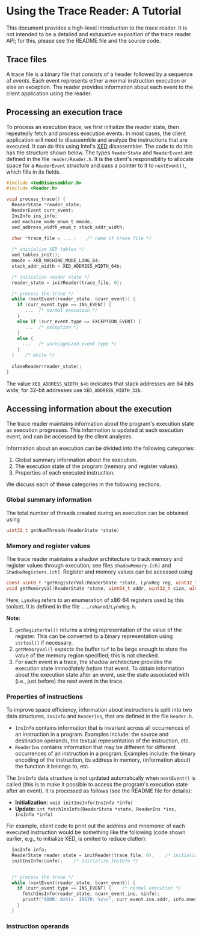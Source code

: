 # Using the Trace Reader: A Tutorial

This document provides a high-level introduction to the trace reader.  It is not intended to be a detailed and exhaustive exposition of the trace reader API; for this, please see the README file and the source code.

## Trace files
A trace file is a binary file that consists of a header followed by a sequence of *events*.  Each event represents either a normal instruction execution or else an exception.  The reader provides information about each event to the client application using the reader.

## Processing an execution trace
To process an execution trace, we first initialize the reader state, then repeatedly fetch and process execution events.  In most cases, the client application will need to disassemble and analyze the instructions that are executed.  It can do this using Intel's [XED](https://intelxed.github.io/) disassembler.  The code to do this has the structure shown below.  The types `ReaderState` and `ReaderEvent` are defined in the file `reader/Reader.h`.  It is the client's responsibility to allocate space for a `ReaderEvent` structure and pass a pointer to it to `nextEvent()`, which fills in its fields.


``` C
#include <XedDisassembler.h>
#include <Reader.h>

void process_trace() {
  ReaderState *reader_state;
  ReaderEvent curr_event;
  InsInfo ins_info;
  xed_machine_mode_enum_t mmode;
  xed_address_width_enum_t stack_addr_width;

  char *trace_file = ... ;    /* name of trace file */
  
  /* initialize XED tables */
  xed_tables_init();
  mmode = XED_MACHINE_MODE_LONG_64;
  stack_addr_width = XED_ADDRESS_WIDTH_64b;

  /* initialize reader state */
  reader_state = initReader(trace_file, 0);

  /* process the trace */
  while (nextEvent(reader_state, &curr_event)) {
    if (curr_event.type == INS_EVENT) {
       ...  /* normal execution */
    }
    else if (curr_event.type == EXCEPTION_EVENT) {
       ...  /* exception */
    }
    else {
      ...   /* unrecognized event type */
    }
  }    /* while */
  
  closeReader(reader_state);
}
```
The value `XED_ADDRESS_WIDTH_64b` indicates that stack addresses are 64 bits wide; for 32-bit addresses use `XED_ADDRESS_WIDTH_32b`.


## Accessing information about the execution
The trace reader maintains information about the program's execution state as execution progresses.  This information is updated at each execution event, and can be accessed by the client analyses.

Information about an execution can be divided into the following categories:

1) Global summary information about the execution.
2) The execution state of the program (memory and register values).
3) Properties of each executed instruction.

We discuss each of these categories in the following sections.

### Global summary information

The total number of threads created during an execution can be obtained using

``` C
uint32_t getNumThreads(ReaderState *state)
```

### Memory and register values

The trace reader maintains a shadow architecture to track memory and register values through execution; see files `ShadowMemory.[ch]` and `ShadowRegisters.[ch]`.  Register and memory values can be accessed using

``` C
const uint8_t *getRegisterVal(ReaderState *state, LynxReg reg, uint32_t thread);
void getMemoryVal(ReaderState *state, uint64_t addr, uint32_t size, uint8_t *buf);
```

Here, `LynxReg` refers to an enumeration of x86-64 registers used by this toolset.  It is defined in the file `.../shared/LynxReg.h`.

**Note:**

1) `getRegisterVal()` returns a string representation of the value of the register. This can be converted to a binary representation using `strtoul()` if necessary.
2) `getMemoryVal()` expects the buffer `buf` to be large enough to store the value of the memory region specified; this is not checked.
3) For each event in a trace, the shadow architecture provides the execution state *immediately before* that event.  To obtain information about the execution state after an event, use the state associated with (i.e., just before) the next event in the trace.

### Properties of instructions
To improve space efficiency, information about instructions is split into two data structures, `InsInfo` and `ReaderIns`, that are defined in the file `Reader.h`.

- `InsInfo` contains information that is invariant across all occurrences of an instruction in a program.  Examples include: the source and destination operands, the textual representation of the instruction, etc.
- `ReaderIns` contains information that may be different for different occurrences of an instruction in a program.  Examples include: the binary encoding of the instruction, its address in memory, (information about) the function it belongs to, etc.

The `InsInfo` data structure is not updated automatically when `nextEvent()` is called (this is to make it possible to access the program's execution state after an event).  It is processed as follows (see the README file for details):

- **Initialization**:
  `void initInsInfo(InsInfo *info)`
- **Update**:
  `int fetchInsInfo(ReaderState *state, ReaderIns *ins, InsInfo *info)`

For example, client code to print out the address and mnemonic of each executed instruction would be something like the following (code shown earlier, e.g., to initialize XED, is omited to reduce clutter):

``` C
  InsInfo info;
  ReaderState reader_state = initReader(trace_file, 0);    /* initialize reader state */
  initInsInfo(&info);    /* initialize InsInfo */


  /* process the trace */
  while (nextEvent(reader_state, &curr_event)) {
    if (curr_event.type == INS_EVENT) {    /* normal execution */
      fetchInsInfo(reader_state, &curr_event.ins, &info);
      printf("ADDR: 0x%lx  INSTR: %s\n", curr_event.ins.addr, info.mnemonic);
    }
  }
```

### Instruction operands
